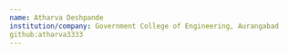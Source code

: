```yaml
---
name: Atharva Deshpande
institution/company: Government College of Engineering, Aurangabad
github:atharva3333
---
```

